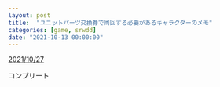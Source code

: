 ```yaml
---
layout: post
title:  "ユニットパーツ交換券で周回する必要があるキャラクターのメモ"
categories: [game, srwdd]
date: "2021-10-13 00:00:00"
---
```


<u>2021/10/27</u>

コンプリート
